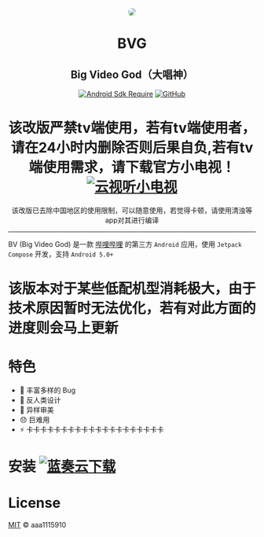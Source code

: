 <div align="center">

<img src="app/src/main/res/drawable/ic_banner.webp" style="border-radius: 24px; margin-top: 32px;"/>

# BVG
## Big Video God（大唱神）

[![Android Sdk Require](https://img.shields.io/badge/Android-5.0%2B-informational?logo=android)](https://apilevels.com/#:~:text=Jetpack%20Compose%20requires%20a%20minSdk%20of%2021%20or%20higher)
[![GitHub](https://img.shields.io/github/license/aaa1115910/bv)](https://github.com/aaa1115910/bv)


# 该改版严禁tv端使用，若有tv端使用者，请在24小时内删除否则后果自负,若有tv端使用需求，请下载官方小电视！[![云视听小电视](https://img.shields.io/badge/bilibili-下载-informational?logo=bilibili)](https://app.bilibili.com)


该改版已去除中国地区的使用限制，可以随意使用，若觉得卡顿，请使用清浊等app对其进行编译

</div>

---
BV (Big Video God) 是一款 [哔哩哔哩](https://www.bilibili.com) 的第三方 `Android`
应用，使用 `Jetpack Compose` 开发，支持 `Android 5.0+`

# 该版本对于某些低配机型消耗极大，由于技术原因暂时无法优化，若有对此方面的进度则会马上更新


# 特色
- :bug: 丰富多样的 Bug
- :children_crossing: 反人类设计
- :art: 异样审美
- :disappointed: 巨难用
- :zap: 卡卡卡卡卡卡卡卡卡卡卡卡卡卡卡卡卡卡卡卡
#
# 安装                                            [![蓝奏云下载](https://img.shields.io/badge/123网盘-下载-informational?logo=123网盘)](https://www.123912.com/s/g8Ufjv-OmMih)

# License 
[MIT](LICENSE) © aaa1115910
#
